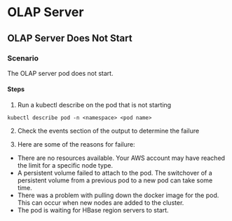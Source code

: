 # OLAP Server

## OLAP Server Does Not Start
### Scenario
The OLAP server pod does not start.
#### Steps

1. Run a kubectl describe on the pod that is not starting
```
kubectl describe pod -n <namespace> <pod name>
```
2. Check the events section of the output to determine the failure

3. Here are some of the reasons for failure:

* There are no resources available. Your AWS account may have reached the limit for a specific node type.
* A persistent volume failed to attach to the pod. The switchover of a persistent volume from a previous pod to a new pod can take some time.
* There was a problem with pulling down the docker image for the pod. This can occur when new nodes are added to the cluster.
* The pod is waiting for HBase region servers to start.
